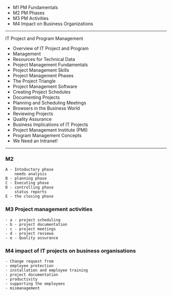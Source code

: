- M1 PM Fundamentals
- M2 PM Phases
- M3 PM Activities
- M4 Impact on Business Organizations


<hr>

IT Project and Program Management 
- Overview of IT Project and Program 
- Management 
- Resources for Technical Data 
- Project Management Fundamentals 
- Project Management Skills 
- Project Management Phases 
- The Project Triangle 
- Project Management Software 
- Creating Project Schedules 
- Documenting Projects 
- Planning and Scheduling Meetings 
- Browsers in the Business World 
- Reviewing Projects 
- Quality Assurance 
- Business Implications of IT Projects 
- Project Management Institute (PMI) 
- Program Management Concepts 
- We Need an Intranet! 
<hr>

### M2
	A - Intoductory phase
		needs analysis
	B - planning phase	
	C - Executing phase
	D - controlling phase
		status reports
	E - the closing phase

### M3 Project management activities

	- a - project scheduling
	- b - project documentation
	- c - project meetings
	- d - project reviewa
	- e - Quality assurance

### M4 impact of IT projects on business organisations
	- Change request from
	- employee protection
	- installation and employee training
	- project documentation
	- productivity	
	- supporting the employees
	- mismanagement
